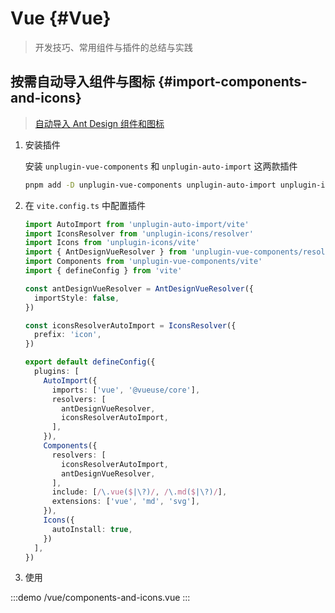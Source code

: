 # Vue {#Vue}

> 开发技巧、常用组件与插件的总结与实践

## 按需自动导入组件与图标 {#import-components-and-icons}

> [自动导入 Ant Design 组件和图标](https://www.antdv.com/docs/vue/introduce-cn#%E8%87%AA%E5%8A%A8%E6%8C%89%E9%9C%80%E5%BC%95%E5%85%A5%E7%BB%84%E4%BB%B6)

1. 安装插件

   安装 `unplugin-vue-components` 和 `unplugin-auto-import` 这两款插件

   ```sh
   pnpm add -D unplugin-vue-components unplugin-auto-import unplugin-icons
   ```

2. 在 `vite.config.ts` 中配置插件

   ```ts twoslash
   import AutoImport from 'unplugin-auto-import/vite'
   import IconsResolver from 'unplugin-icons/resolver'
   import Icons from 'unplugin-icons/vite'
   import { AntDesignVueResolver } from 'unplugin-vue-components/resolvers'
   import Components from 'unplugin-vue-components/vite'
   import { defineConfig } from 'vite'

   const antDesignVueResolver = AntDesignVueResolver({
     importStyle: false,
   })

   const iconsResolverAutoImport = IconsResolver({
     prefix: 'icon',
   })

   export default defineConfig({
     plugins: [
       AutoImport({
         imports: ['vue', '@vueuse/core'],
         resolvers: [
           antDesignVueResolver,
           iconsResolverAutoImport,
         ],
       }),
       Components({
         resolvers: [
           iconsResolverAutoImport,
           antDesignVueResolver,
         ],
         include: [/\.vue($|\?)/, /\.md($|\?)/],
         extensions: ['vue', 'md', 'svg'],
       }),
       Icons({
         autoInstall: true,
       })
     ],
   })
   ```

3. 使用

:::demo
/vue/components-and-icons.vue
:::
